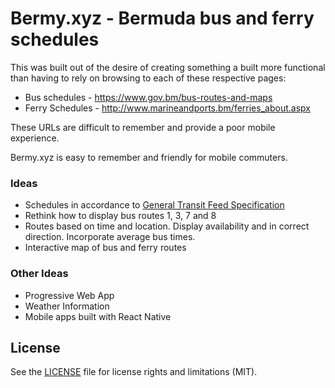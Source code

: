 # Bermy.xyz - Bermuda bus and ferry schedules

This was built out of the desire of creating something a built more functional than having to rely on browsing to each of these respective pages:

- Bus schedules - https://www.gov.bm/bus-routes-and-maps
- Ferry Schedules - http://www.marineandports.bm/ferries_about.aspx

These URLs are difficult to remember and provide a poor mobile experience.

Bermy.xyz is easy to remember and friendly for mobile commuters.

### Ideas

- Schedules in accordance to [General Transit Feed Specification](https://developers.google.com/transit/gtfs/)
- Rethink how to display bus routes 1, 3, 7 and 8
- Routes based on time and location. Display availability and in correct direction. Incorporate average bus times.
- Interactive map of bus and ferry routes

### Other Ideas

- Progressive Web App
- Weather Information
- Mobile apps built with React Native

## License

See the [LICENSE](LICENSE.md) file for license rights and limitations (MIT).